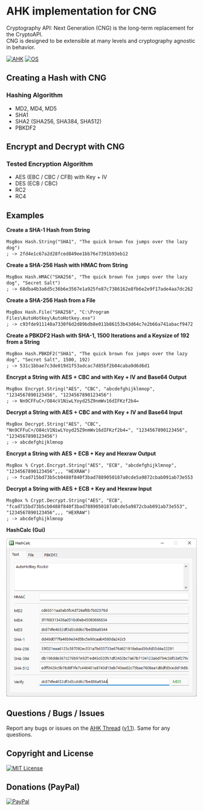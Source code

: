 # AHK implementation for CNG
Cryptography API: Next Generation (CNG) is the long-term replacement for the CryptoAPI.  
CNG is designed to be extensible at many levels and cryptography agnostic in behavior.

[![AHK](https://img.shields.io/badge/ahk-2.0--beta.3%20(x64)-C3D69B.svg?style=flat-square)]()
[![OS](https://img.shields.io/badge/ahk-2.0--beta.3-C3D69B.svg?style=flat-square)]()


## Creating a Hash with CNG

### Hashing Algorithm
* MD2, MD4, MD5
* SHA1
* SHA2 (SHA256, SHA384, SHA512)
* PBKDF2


## Encrypt and Decrypt with CNG

### Tested Encryption Algorithm
* AES (EBC / CBC / CFB) with Key + IV
* DES (ECB / CBC)
* RC2
* RC4



## Examples

**Create a SHA-1 Hash from String**
```AutoHotkey
MsgBox Hash.String("SHA1", "The quick brown fox jumps over the lazy dog")
; -> 2fd4e1c67a2d28fced849ee1bb76e7391b93eb12
```

**Create a SHA-256 Hash with HMAC from String**
```AutoHotkey
MsgBox Hash.HMAC("SHA256", "The quick brown fox jumps over the lazy dog", "Secret Salt")
; -> 68dba4b3a6d5c36b6e3567e1a925fe87c7386162e8fb6e2e9f17ade4aa7dc262
```

**Create a SHA-256 Hash from a File**
```AutoHotkey
MsgBox Hash.File("SHA256", "C:\Program Files\AutoHotkey\AutoHotkey.exe")
; -> c93fde911140a7330f6d2d89bdb8e011b86153b43d64c7e2b66a741abacf9472
```

**Create a PBKDF2 Hash with SHA-1, 1500 Iterations and a Keysize of 192 from a String**
```AutoHotkey
MsgBox Hash.PBKDF2("SHA1", "The quick brown fox jumps over the lazy dog", "Secret Salt", 1500, 192)
; -> 531c1bbae7c3de019d1f53adcac7d85bf2b04caba9d6d6d1
```

**Encrypt a String with AES + CBC and with Key + IV and Base64 Output**
```AutoHotkey
MsgBox Encrypt.String("AES", "CBC", "abcdefghijklmnop", "1234567890123456", "1234567890123456")
; -> Nn9CFFuC+/O84cV1NiwLYoyd25Z9nmWv16dIFKzf2b4=
```

**Decrypt a String with AES + CBC and with Key + IV and Base64 Input**
```AutoHotkey
MsgBox Decrypt.String("AES", "CBC", "Nn9CFFuC+/O84cV1NiwLYoyd25Z9nmWv16dIFKzf2b4=", "1234567890123456", "1234567890123456")
; -> abcdefghijklmnop
```

**Encrypt a String with AES + ECB + Key and Hexraw Output**
```AutoHotkey
MsgBox % Crypt.Encrypt.String("AES", "ECB", "abcdefghijklmnop", "1234567890123456",,, "HEXRAW")
; -> fcad715bd73b5cb0488f840f3bad7889050187a0cde5a9872cbab091ab73e553
```

**Decrypt a String with AES + ECB + Key and Hexraw Input**
```AutoHotkey
MsgBox % Crypt.Decrypt.String("AES", "ECB", "fcad715bd73b5cb0488f840f3bad7889050187a0cde5a9872cbab091ab73e553", "1234567890123456",,, "HEXRAW")
; -> abcdefghijklmnop
```

**HashCalc (Gui)**

[![HashCalc](https://raw.githubusercontent.com/jNizM/HashCalc/master/img/HashCalc_01.png)](https://github.com/jNizM/HashCalc)


## Questions / Bugs / Issues
Report any bugs or issues on the [AHK Thread](https://www.autohotkey.com/boards/viewtopic.php?f=6&t=96117) ([v1.1](https://www.autohotkey.com/boards/viewtopic.php?f=6&t=23413)). Same for any questions.


## Copyright and License
[![MIT License](https://img.shields.io/github/license/jNizM/AHK_CNG.svg?style=flat-square&color=C3D69B)](LICENSE)


## Donations (PayPal)
[![PayPal](https://img.shields.io/badge/paypal-donate-B2A2C7.svg?style=flat-square)](https://www.paypal.me/smithz)